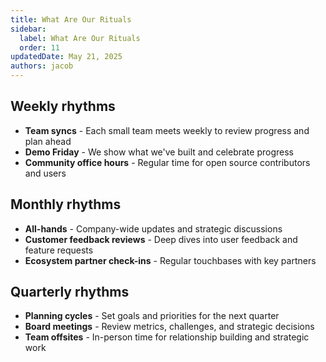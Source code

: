 ```yaml
---
title: What Are Our Rituals
sidebar:
  label: What Are Our Rituals
  order: 11
updatedDate: May 21, 2025
authors: jacob
---
```


## Weekly rhythms
- **Team syncs** - Each small team meets weekly to review progress and plan ahead
- **Demo Friday** - We show what we've built and celebrate progress
- **Community office hours** - Regular time for open source contributors and users

## Monthly rhythms
- **All-hands** - Company-wide updates and strategic discussions
- **Customer feedback reviews** - Deep dives into user feedback and feature requests
- **Ecosystem partner check-ins** - Regular touchbases with key partners

## Quarterly rhythms
- **Planning cycles** - Set goals and priorities for the next quarter
- **Board meetings** - Review metrics, challenges, and strategic decisions
- **Team offsites** - In-person time for relationship building and strategic work